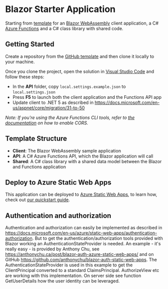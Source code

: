 # Blazor Starter Application

Starting from [template](https://github.com/staticwebdev/blazor-starter/generate) for an [Blazor WebAssembly](https://docs.microsoft.com/aspnet/core/blazor/?view=aspnetcore-3.1#blazor-webassembly) client application, a C# [Azure Functions](https://docs.microsoft.com/azure/azure-functions/functions-overview) and a C# class library with shared code.

## Getting Started

Create a repository from the [GitHub template](https://docs.github.com/en/enterprise/2.22/user/github/creating-cloning-and-archiving-repositories/creating-a-repository-from-a-template) and then clone it locally to your machine.

Once you clone the project, open the solution in [Visual Studio Code](https://code.visualstudio.com/) and follow these steps:

- In the **API** folder, copy `local.settings.example.json` to `local.settings.json`
- Press **F5** to launch both the client application and the Functions API app
- Update client to .NET 5 as described in https://docs.microsoft.com/en-us/aspnet/core/migration/31-to-50

_Note: If you're using the Azure Functions CLI tools, refer to [the documentation](https://docs.microsoft.com/azure/azure-functions/functions-run-local?tabs=windows%2Ccsharp%2Cbash) on how to enable CORS._

## Template Structure

- **Client**: The Blazor WebAssembly sample application
- **API**: A C# Azure Functions API, which the Blazor application will call
- **Shared**: A C# class library with a shared data model between the Blazor and Functions application

## Deploy to Azure Static Web Apps

This application can be deployed to [Azure Static Web Apps](https://docs.microsoft.com/azure/static-web-apps), to learn how, check out [our quickstart guide](https://aka.ms/blazor-swa/quickstart).

## Authentication and authorization

Authentication and authorization can easily be implemented as described in https://docs.microsoft.com/en-us/azure/static-web-apps/authentication-authorization. But to get the authentication/authorization tools provided with Blazor working an AuthenticationStateProvider is needed. An example - it's really easy - is provided by Anthony Chu, see https://anthonychu.ca/post/blazor-auth-azure-static-web-apps/ and on GitHub https://github.com/anthonychu/blazor-auth-static-web-apps. The AuthenticationStateProvider is used in this example to get the ClientPrincipal converted to a standard ClaimsPrincipal. AuthorizeView etc are working with this implementation. On server side see function GetUserDetails how the user identity can be leveraged.
